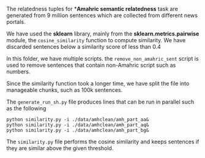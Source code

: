 The relatedness tuples for ***Amahric semantic relatedness** task are generated from 9 million sentences which are collected from different news portals.

We have used the **sklearn** library, mainly from the **sklearn.metrics.pairwise** module, the `cosine_similarity` function to compute similarity. We have discarded sentences below a similarity score of less than 0.4

In this folder, we have multiple scripts. the `remove_non_amahric_sent` script is used to remove sentences that contain non-Amahric script such as numbers.


Since the similarity function took a longer time, we have split the file into manageable chunks, such as 100k sentences.

The `generate_run_sh.py` file produces lines that can be run in parallel such as the following
```
python similarity.py -i ./data/amhclean/amh_part_aa& 
python similarity.py -i ./data/amhclean/amh_part_aq&
python similarity.py -i ./data/amhclean/amh_part_bg& 

```

The `similarity.py` file performs the cosine similarity and keeps sentences if they are similar above the given threshold.
